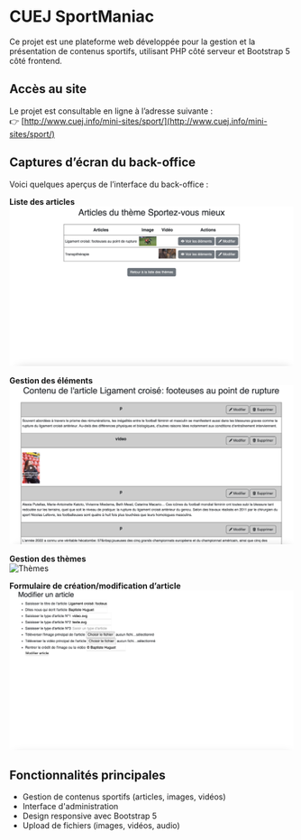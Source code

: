 # CUEJ SportManiac

Ce projet est une plateforme web développée pour la gestion et la présentation de contenus sportifs, utilisant PHP côté serveur et Bootstrap 5 côté frontend.

## Accès au site

Le projet est consultable en ligne à l’adresse suivante :  
👉 [http://www.cuej.info/mini-sites/sport/](http://www.cuej.info/mini-sites/sport/)

## Captures d’écran du back-office

Voici quelques aperçus de l’interface du back-office :

**Liste des articles**  
![Articles](images/articles.png)

**Gestion des éléments**  
![Éléments](images/éléments.png)

**Gestion des thèmes**  
![Thèmes](images/thèmes.png)

**Formulaire de création/modification d’article**  
![Formulaire article](images/formulaire_article.png)

## Fonctionnalités principales

- Gestion de contenus sportifs (articles, images, vidéos)
- Interface d'administration
- Design responsive avec Bootstrap 5
- Upload de fichiers (images, vidéos, audio)
